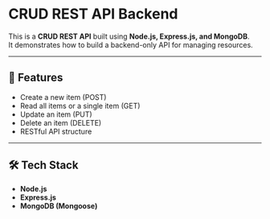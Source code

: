 # CRUD REST API Backend

This is a **CRUD REST API** built using **Node.js, Express.js, and MongoDB**.  
It demonstrates how to build a backend-only API for managing resources.

---

## 🚀 Features
- Create a new item (POST)
- Read all items or a single item (GET)
- Update an item (PUT)
- Delete an item (DELETE)
- RESTful API structure

---

## 🛠️ Tech Stack
- **Node.js**
- **Express.js**
- **MongoDB (Mongoose)**
